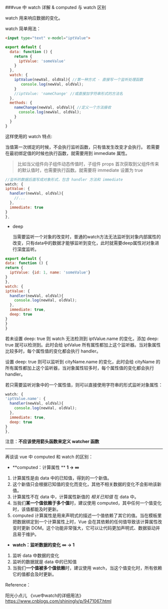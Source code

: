 ###vue 中 watch 详解 & computed 与 watch 区别

watch 用来响应数据的变化。

watch 简单用法：

```html
<input type="text" v-model="iptValue">
```

```js
export default {
  data: function () {
    return {
      iptValue: 'someValue'
    }
  },
  watch: {
    iptValue(newVal, oldVal){ //第一种方式 - 直接写一个监听处理函数
       console.log(newVal, oldVal); 
    }
    //iptValue: 'nameChange' //或直接加字符串形式的方法名
  },
  methods: {
    nameChange(newVal, oldVal){ //定义一个方法接收
      console.log(newVal, oldVal);
    }
  }
}
```

这样使用的 watch 特点:

当值第一次绑定的时候，不会执行监听函数，只有值发生改变才会执行。
若需要在最初绑定值的时候也执行函数，就需要用到 immediate 属性。

> 比如当父组件向子组件动态传值时，子组件 props 首次获取到父组件传来的默认值时，也需要执行函数。就需要将 immediate 设置为 true

```js
//监听的数据后面写成对象形式，包含 handler 方法和 immediate 
watch: {
iptValue: {
  handler(newVal, oldVal){
    //...
  },
  immediate: true
}
},
```

+ deep

  当需要监听一个对象的改变时，普通的watch方法无法监听到对象内部属性的改变，只有data中的数据才能够监听到变化，此时就需要deep属性对对象进行深度监听。

```js
export default {
data: function () {
return {
  iptValue: {id: 1, name: 'someValue'}
}
},
watch: {
iptValue: {
  handler(newVal, oldVal){
    console.log(newVal, oldVal);     
  },
  immediate: true,
  deep: true
}
}
}
```

若未设置 deep: true 则 watch 无法检测到 iptValue.name 的变化，添加 deep: true 就可以检测到。此时会给 iptValue 所有属性都加上这个监听器。当对象属性比较多时，每个属性值的变化都会执行 handler。

设置 deep: true 则可以监听到 cityName.name 的变化，此时会给 cityName 的所有属性都加上这个监听器，当对象属性较多时，每个属性值的变化都会执行handler。

若只需要监听对象中的一个属性值，则可以直接使用字符串的形式监听对象属性：

```js
watch: {
'iptValue.name': {
  handler(newVal, oldVal){
    console.log(newVal, oldVal);     
  },
  immediate: true,
  deep: true
}
},
```

注意：**不应该使用箭头函数来定义 watcher 函数**

---

再谈谈 vue 中 computed 和 watch 的区别：

- **computed：计算属性 **  **1 -> ∞**

1. 计算属性是由 data 中的已知值，得到的一个新值。
2. 这个新值只会根据已知值的变化而变化，其他不相关数据的变化不会影响该新值。
3. 计算属性不在 data 中，计算属性新值的 *相关已知值* 在 data 中。
4. 当我们**某一个值依赖于多个值**时，建议使用 computed，其中任何一个值变化时，该值都能及时更新。
5. computed 计算属性是用来声明式的描述一个值依赖了其它的值。当在模板里把数据绑定到一个计算属性上时，Vue 会在其依赖的任何值导致该计算属性改变时更新 DOM。这个功能非常强大，它可以让代码更加声明式、数据驱动并且易于维护。

- **watch：监听数据的变化**  **∞ -> 1**

1. 监听 data 中数据的变化
2. 监听的数据就是 data 中的已知值
3. 当我们**一个值被多个值依赖**时，建议使用 watch，当这个值变化时，所有依赖它的值都会及时更新。

Reference：

阳光小点儿 《vue中watch的详细用法》<https://www.cnblogs.com/shiningly/p/9471067.html>




